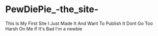 # PewDiePie_-the_site-
This Is My First Site I Just Made It And Want To Publish It 
Dont Go Too Harsh On Me If It's Bad
I'm a newbie
